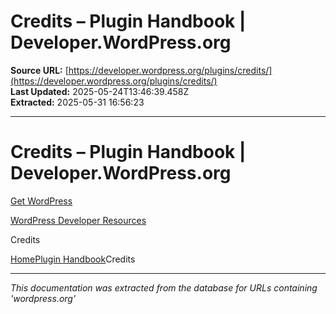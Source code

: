 # Credits – Plugin Handbook | Developer.WordPress.org

**Source URL:** [https://developer.wordpress.org/plugins/credits/](https://developer.wordpress.org/plugins/credits/)  
**Last Updated:** 2025-05-24T13:46:39.458Z  
**Extracted:** 2025-05-31 16:56:23

---

# Credits – Plugin Handbook | Developer.WordPress.org

[](https://wordpress.org/)

[Get WordPress](https://wordpress.org/download/)

[](https://wordpress.org/)

[WordPress Developer Resources](https://developer.wordpress.org/)

Credits

[Home](https://developer.wordpress.org/)[Plugin Handbook](https://developer.wordpress.org/plugins/)Credits

---

*This documentation was extracted from the database for URLs containing 'wordpress.org'*
